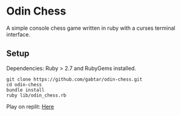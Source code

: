 # Odin Chess

A simple console chess game written in ruby with a curses terminal interface.

## Setup

Dependencies: Ruby > 2.7 and RubyGems installed.

```
git clone https://github.com/gabtar/odin-chess.git
cd odin-chess
bundle install
ruby lib/odin_chess.rb
```

Play on replit: [Here](https://replit.com/@gabtar/odin-chess)
